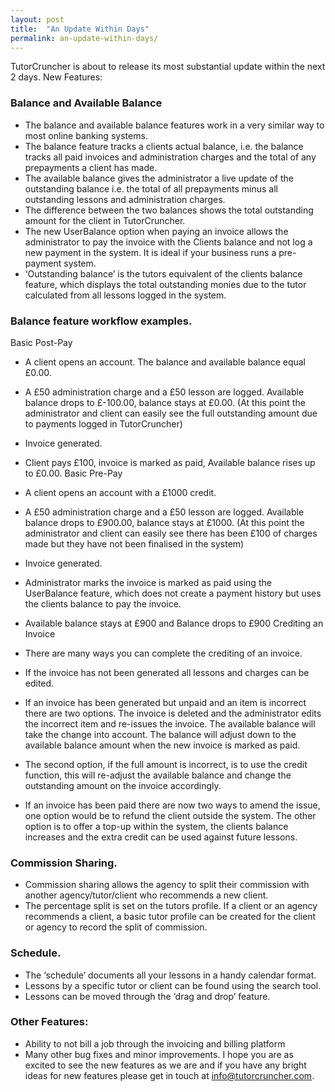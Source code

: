 ```yaml
---
layout: post
title:  "An Update Within Days"
permalink: an-update-within-days/
---
```

TutorCruncher is about to release its most substantial update within the next
2 days. New Features: 

### Balance and Available Balance

* The balance and available balance features work in a very similar way to most online banking systems. 
* The balance feature tracks a clients actual balance, i.e. the balance tracks all paid invoices and administration charges and the total of any prepayments a client has made. 
* The available balance gives the administrator a live update of the outstanding balance i.e. the total of all prepayments minus all outstanding lessons and administration charges. 
* The difference between the two balances shows the total outstanding amount for the client in TutorCruncher. 
* The new UserBalance option when paying an invoice allows the administrator to pay the invoice with the Clients balance and not log a new payment in the system. It is ideal if your business runs a pre-payment system. 
* ‘Outstanding balance’ is the tutors equivalent of the clients balance feature, which displays the total outstanding monies due to the tutor calculated from all lessons logged in the system. 

### Balance feature workflow examples.

Basic Post-Pay 

* A client opens an account. The balance and available balance equal £0.00. 
* A £50 administration charge and a £50 lesson are logged. Available balance drops to £-100.00, balance stays at £0.00. (At this point the administrator and client can easily see the full outstanding amount due to payments logged in TutorCruncher) 
* Invoice generated. 
* Client pays £100, invoice is marked as paid, Available balance rises up to £0.00. 
Basic Pre-Pay

* A client opens an account with a £1000 credit. 
* A £50 administration charge and a £50 lesson are logged. Available balance drops to £900.00, balance stays at £1000. (At this point the administrator and client can easily see there has been £100 of charges made but they have not been finalised in the system) 
* Invoice generated. 
* Administrator marks the invoice is marked as paid using the UserBalance feature, which does not create a payment history but uses the clients balance to pay the invoice. 
* Available balance stays at £900 and Balance drops to £900 
Crediting an Invoice

* There are many ways you can complete the crediting of an invoice. 
* If the invoice has not been generated all lessons and charges can be edited. 
* If an invoice has been generated but unpaid and an item is incorrect there are two options. The invoice is deleted and the administrator edits the incorrect item and re-issues the invoice. The available balance will take the change into account. The balance will adjust down to the available balance amount when the new invoice is marked as paid. 
* The second option, if the full amount is incorrect, is to use the credit function, this will re-adjust the available balance and change the outstanding amount on the invoice accordingly. 
* If an invoice has been paid there are now two ways to amend the issue, one option would be to refund the client outside the system. The other option is to offer a top-up within the system, the clients balance increases and the extra credit can be used against future lessons. 

### Commission Sharing.

* Commission sharing allows the agency to split their commission with another agency/tutor/client who recommends a new client. 
* The percentage split is set on the tutors profile. If a client or an agency recommends a client, a basic tutor profile can be created for the client or agency to record the split of commission. 

### Schedule.

* The ‘schedule’ documents all your lessons in a handy calendar format. 
* Lessons by a specific tutor or client can be found using the search tool. 
* Lessons can be moved through the ‘drag and drop’ feature. 

### Other Features:

* Ability to not bill a job through the invoicing and billing platform 
* Many other bug fixes and minor improvements. 
I hope you are as excited to see the new features as we are and if you have
any bright ideas for new features please get in touch at [info@tutorcruncher.com](mailto:info@tutorcruncher.com).
